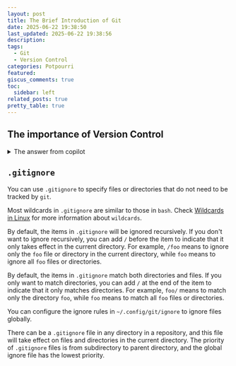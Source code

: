 ```yaml
---
layout: post
title: The Brief Introduction of Git
date: 2025-06-22 19:38:50
last_updated: 2025-06-22 19:38:56
description:
tags:
  - Git
  - Version Control
categories: Potpourri
featured:
giscus_comments: true
toc:
  sidebar: left
related_posts: true
pretty_table: true
---
```


## The importance of Version Control

<details>
    <summary>The answer from copilot</summary>
    <p>
        Version control is important
        because it helps individuals and teams manage changes to code,
        documents, or other digital assets over time.
        Here are some key reasons why version control is essential:
    </p>
    <ul>
        <li>
            Track Changes: It records every modification made to files,
            allowing you to see what was changed, when, and by whom.
        </li>
        <li>
            Collaboration: Multiple people can work on the same project simultaneously
            without overwriting each other's work.
            Version control systems help merge changes from different contributors.
        </li>
        <li>
            Revert Changes: If a mistake is made,
            you can easily revert files or entire projects back to a previous state.
        </li>
        <li>
            Branching and Experimentation: You can create branches to try out new features or ideas
            without affecting the main codebase. If the experiment fails, simply discard the branch.
        </li>
        <li>
            Accountability: With a detailed history of changes,
            it's easier to understand the reasoning behind specific updates
            and hold contributors accountable.
        </li>
        <li>
            Backup: Version control acts as a backup system,
            protecting against data loss in case of accidental deletions or hardware failures.
        </li>
        <li>
            Release Management: It helps in managing releases,
            hotfixes, and updates by tagging and keeping track of different versions of the project.
        </li>
    </ul>
    <p>
        In summary: Version control provides a structured and reliable way to manage projects,
        improve collaboration, and safeguard your work.
        It’s a fundamental tool in modern software development and many other digital workflows.
    </p>
</details>

## `.gitignore`

You can use `.gitignore` to specify files or directories that do not need to be tracked by `git`.

Most wildcards in `.gitignore` are similar to those in `bash`.
Check [Wildcards in Linux](#wildcards-in-linux) for more information about `wildcards`.

By default, the items in `.gitignore` will be ignored recursively.
If you don't want to ignore recursively, you can add `/` before the item to indicate
that it only takes effect in the current directory.
For example, `/foo` means to ignore only the `foo` file or directory in the current directory,
while `foo` means to ignore all `foo` files or directories.

By default, the items in `.gitignore` match both directories and files.
If you only want to match directories,
you can add `/` at the end of the item to indicate that it only matches directories.
For example, `foo/` means to match only the directory `foo`,
while `foo` means to match all `foo` files or directories.

You can configure the ignore rules in `~/.config/git/ignore` to ignore files globally.

There can be a `.gitignore` file in any directory in a repository,
and this file will take effect on files and directories in the current directory.
The priority of `.gitignore` files is from subdirectory to parent directory,
and the global ignore file has the lowest priority.
